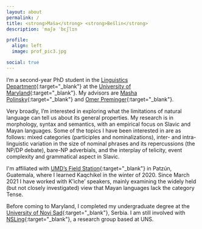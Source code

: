 ```yaml
---
layout: about
permalink: /
title: <strong>Maša</strong> <strong>Bešlin</strong>
description: ˈmaʃə ˈbɛʃlɪn

profile:
  align: left
  image: prof_pic3.jpg

social: true
---
```


I’m a second-year PhD student in the <span sty>[Linguistics Department](http://linguistics.umd.edu/){:target="\_blank"} at the [University of Maryland](https://www.umd.edu/){:target="\_blank"}. My advisors are [Masha Polinsky](http://www.mariapolinsky.com/){:target="\_blank"} and [Omer Preminger](https://omer.lingsite.org/){:target="\_blank"}.

Very broadly, I’m interested in exploring what the limitations of natural language can tell us about its general properties. My research is in morphology, syntax and semantics, with an empirical focus on Slavic and Mayan languages. Some of the topics I have been interested in are as follows: mixed categories (participles and nominalizations), inter- and intra-linguistic variation in the size of nominal phrases and its repercussions (the NP/DP debate), bare-NP adverbials, and the interplay of telicity, event complexity and grammatical aspect in Slavic.
 
I'm affiliated with [UMD’s Field Station](https://languagescience.umd.edu/beyond-umd/guatemala-field-station){:target="\_blank"} in Patzún, Guatemala, where I learned Kaqchikel in the winter of 2020. Since March 2021 I have worked with K’iche’ speakers, mainly examining the widely held (but not closely investigated) view that Mayan languages lack the category Tense.

Before coming to Maryland, I completed my undergraduate degree at the [University of Novi Sad](http://www.uns.ac.rs/index.php/en/){:target="\_blank"}, Serbia. I am still involved with [NSLing](http://nsling.org/en/){:target="\_blank"}, a research group based at UNS.
